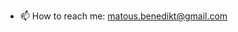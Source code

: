 - 📫 How to reach me: matous.benedikt@gmail.com

<!---
MatBen19/MatBen19 is a ✨ special ✨ repository because its `README.md` (this file) appears on your GitHub profile.
You can click the Preview link to take a look at your changes.
--->

